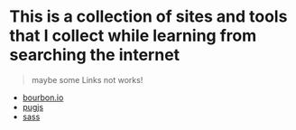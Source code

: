 # This is a collection of sites and tools that I collect while learning from searching the internet

> maybe some Links not works!

- [bourbon.io]('https://www.bourbon.io')
- [pugjs]('https://pugjs.org/api/getting-started.html')
- [sass](https://sass-lang.com)
